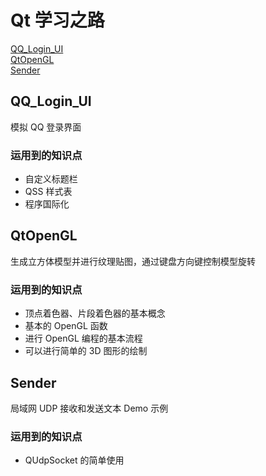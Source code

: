 # Qt 学习之路
[QQ_Login_UI](#QQ_Login_UI)  
[QtOpenGL](#QtOpenGL)  
[Sender](#Sender)

## QQ_Login_UI
模拟 QQ 登录界面

### 运用到的知识点
- 自定义标题栏
- QSS 样式表
- 程序国际化

## QtOpenGL
生成立方体模型并进行纹理贴图，通过键盘方向键控制模型旋转

### 运用到的知识点
- 顶点着色器、片段着色器的基本概念
- 基本的 OpenGL 函数
- 进行 OpenGL 编程的基本流程
- 可以进行简单的 3D 图形的绘制

## Sender
局域网 UDP 接收和发送文本 Demo 示例

### 运用到的知识点
- QUdpSocket 的简单使用
